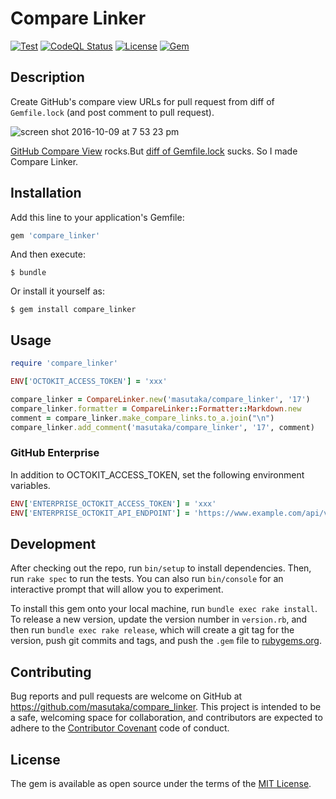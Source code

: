 # Compare Linker

[![Test](https://github.com/masutaka/compare_linker/actions/workflows/test.yml/badge.svg)][Test]
[![CodeQL Status](https://img.shields.io/github/actions/workflow/status/masutaka/compare_linker/github-code-scanning%2Fcodeql?branch=main&style=flat-square&logo=githubactions&label=CodeQL)][codeql]
[![License](https://img.shields.io/github/license/masutaka/compare_linker.svg?style=flat-square)][license]
[![Gem](https://img.shields.io/gem/v/compare_linker.svg?logo=ruby&style=flat-square)][gem-link]

[Test]: https://github.com/masutaka/compare_linker/actions/workflows/test.yml?query=branch%3Amain
[codeql]: https://github.com/masutaka/compare_linker/actions/workflows/github-code-scanning/codeql?query=branch%3Amain
[license]: https://github.com/masutaka/compare_linker/blob/main/LICENSE.txt
[gem-link]: http://badge.fury.io/rb/compare_linker

## Description

Create GitHub's compare view URLs for pull request from diff of `Gemfile.lock` (and post comment to pull request).

![screen shot 2016-10-09 at 7 53 23 pm](https://cloud.githubusercontent.com/assets/170014/19219899/fd06eab8-8e5a-11e6-95fb-3b467088a712.png)

[GitHub Compare View](https://github.com/blog/612-introducing-github-compare-view) rocks.But [diff of Gemfile.lock](https://github.com/kyanny/compare_linker_demo/pull/14/files) sucks. So I made Compare Linker.

## Installation

Add this line to your application's Gemfile:

```ruby
gem 'compare_linker'
```

And then execute:

    $ bundle

Or install it yourself as:

    $ gem install compare_linker

## Usage

```ruby
require 'compare_linker'

ENV['OCTOKIT_ACCESS_TOKEN'] = 'xxx'

compare_linker = CompareLinker.new('masutaka/compare_linker', '17')
compare_linker.formatter = CompareLinker::Formatter::Markdown.new
comment = compare_linker.make_compare_links.to_a.join("\n")
compare_linker.add_comment('masutaka/compare_linker', '17', comment)
```

### GitHub Enterprise
In addition to OCTOKIT_ACCESS_TOKEN, set the following environment variables.

```ruby
ENV['ENTERPRISE_OCTOKIT_ACCESS_TOKEN'] = 'xxx'
ENV['ENTERPRISE_OCTOKIT_API_ENDPOINT'] = 'https://www.example.com/api/v3'
```

## Development

After checking out the repo, run `bin/setup` to install dependencies. Then, run `rake spec` to run the tests. You can also run `bin/console` for an interactive prompt that will allow you to experiment.

To install this gem onto your local machine, run `bundle exec rake install`. To release a new version, update the version number in `version.rb`, and then run `bundle exec rake release`, which will create a git tag for the version, push git commits and tags, and push the `.gem` file to [rubygems.org](https://rubygems.org).

## Contributing

Bug reports and pull requests are welcome on GitHub at https://github.com/masutaka/compare_linker. This project is intended to be a safe, welcoming space for collaboration, and contributors are expected to adhere to the [Contributor Covenant](http://contributor-covenant.org) code of conduct.

## License

The gem is available as open source under the terms of the [MIT License](http://opensource.org/licenses/MIT).
